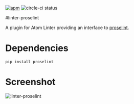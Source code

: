 [![apm](https://img.shields.io/apm/v/linter-proselint.svg)](https://atom.io/packages/linter-proselint)
![circle-ci status](https://circleci.com/gh/AtomLinter/linter-proselint.svg?style=shield&circle-token=043ff19c689fddbc4ee90991d0c2bc74f6c74926)

#linter-proselint

A plugin for Atom Linter providing an interface to [proselint](https://github.com/amperser/proselint).

# Dependencies

```Shell
pip install proselint
```

# Screenshot

![linter-proselint](https://cloud.githubusercontent.com/assets/4278113/13604238/10042ffa-e4ff-11e5-87e9-0050b8da8308.png "Screenshot that shows a linter-proselint warning")
